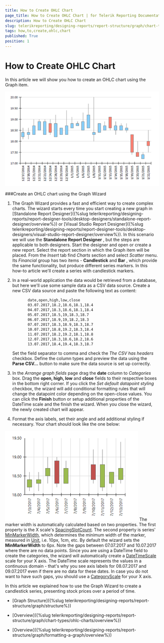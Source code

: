 ```yaml
---
title: How to Create OHLC Chart
page_title: How to Create OHLC Chart | for Telerik Reporting Documentation
description: How to Create OHLC Chart
slug: telerikreporting/designing-reports/report-structure/graph/chart-types/ohlc-charts/how-to-create-ohlc-chart
tags: how,to,create,ohlc,chart
published: True
position: 1
---
```


# How to Create OHLC Chart



In this article we will show you how to create an OHLC chart using the Graph item.         

  ![ohlc](images/Graph/OhlcChart.png)

###Create an OHLC chart using the Graph Wizard

1. The Graph Wizard provides a fast and efficient way to create complex charts. The wizard starts every time you start creating a new graph in               [Standalone Report Designer]({%slug telerikreporting/designing-reports/report-designer-tools/desktop-designers/standalone-report-designer/overview%}) or               [Visual Studio Report Designer]({%slug telerikreporting/designing-reports/report-designer-tools/desktop-designers/visual-studio-report-designer/overview%}). In this scenario we will use the __Standalone Report Designer__ , but the steps are applicable to both designers.                 Start the designer and open or create a new report. Select the report section in which the Graph item will be placed.               From the *Insert*  tab find *Charts*  section and select *Scatter*  menu.               Its *Financial*  group has two items - __Candlestick__  and __Bar__ , which provide               the same functionality, but produce different series markers. In this how-to article we'll create a series with candlestick markers.             

1. In a real-world application the data would be retrieved from a database, but here we'll use some sample data as a CSV data source.               Create a new CSV data source and paste the following text as content:             

	
              date,open,high,low,close
              03.07.2017,18.2,18.6,18.1,18.4
              04.07.2017,18.3,18.6,18.1,18.4
              05.07.2017,18.5,19,18.3,18.7
              06.07.2017,18.9,19,18.2,18.3
              07.07.2017,18.3,18.9,18.3,18.7
              10.07.2017,18.8,19.2,18.3,18.4
              11.07.2017,18.2,19.2,18.1,18.8
              12.07.2017,18.3,18.6,18.2,18.6
              13.07.2017,18.4,19.4,18.3,18.7
            

    Set the field separator to comma and check the *The CSV has headers*  checkbox.               Define the column types and preview the data using the __Parse CSV...__  button to make sure the data source is set up correctly.             

1. In the *Arrange graph fields*  page drag the __date__  column to *Categories*  box.               Drag the __open, high, low__  and __close__  fields to their respective boxes in the bottom right corner.                 If you click the *Set default datapoint styling*  checkbox, the wizard will add conditional formatting rules that will change the datapoint color depending on the open-close values.                 You can click the __Finish__  button or setup additional properties of the DateTime scale and the finish the wizard.               When you close the wizard, the newly created chart will appear.             

1. Format the axis labels, set their angle and add additional styling if necessary. Your chart should look like the one below:               

  ![graph-howto-create-ohlc-chart](images/Graph/graph-howto-create-ohlc-chart.png)    The marker width is automatically calculated based on two properties. The first property is the X scale's               [SpacingSlotCount](/reporting/api/Telerik.Reporting.Scale#Telerik_Reporting_Scale_SpacingSlotCount).               The second property is series' [MinMarkerWidth](/reporting/api/Telerik.Reporting.OhlcSeries#Telerik_Reporting_OhlcSeries_MinMarkerWidth), which determines the minimum width of the marker, measured in               [Unit](/reporting/api/Telerik.Reporting.Drawing.Unit), i.e. 10px, 1cm, etc.               By default the wizard sets the __MinMarkerWidth__  to 6px.                 Note the gaps between 07.07.2017 and 10.07.2017 where there are no data points. Since you are using a DateTime field to create the categories, the wizard               will automatically create a [DateTimeScale](/reporting/api/Telerik.Reporting.DateTimeScale) scale for your X axis. The DateTime scale represents the values in a continuous domain -               that's why you see axis labels for 08.07.2017 and 09.07.2017 even if there are no data for these dates.               In case you do not want to have such gaps, you should use a [CategoryScale](/reporting/api/Telerik.Reporting.CategoryScale) for your X axis.             

In this article we explained how to use the Graph Wizard to create a candlestick series, presenting stock prices over a period of time.           

 * [Graph Structure]({%slug telerikreporting/designing-reports/report-structure/graph/structure%})

 * [Overview]({%slug telerikreporting/designing-reports/report-structure/graph/chart-types/ohlc-charts/overview%})

 * [Overview]({%slug telerikreporting/designing-reports/report-structure/graph/formatting-a-graph/overview%})

